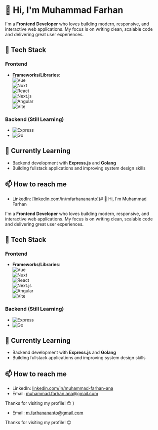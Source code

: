 # 👋 Hi, I'm Muhammad Farhan

I'm a **Frontend Developer** who loves building modern, responsive, and interactive web applications. My focus is on writing clean, scalable code and delivering great user experiences.

## 🚀 Tech Stack

### Frontend
- **Frameworks/Libraries**:  
  ![Vue](https://img.shields.io/badge/Vue.js-35495E?style=flat&logo=vue.js&logoColor=4FC08D)  
  ![Nuxt](https://img.shields.io/badge/Nuxt.js-00DC82?style=flat&logo=nuxt.js&logoColor=white)  
  ![React](https://img.shields.io/badge/React-20232A?style=flat&logo=react&logoColor=61DAFB)  
  ![Next.js](https://img.shields.io/badge/Next.js-000000?style=flat&logo=next.js&logoColor=white)  
  ![Angular](https://img.shields.io/badge/Angular-DD0031?style=flat&logo=angular&logoColor=white)  
  ![Vite](https://img.shields.io/badge/Vite-646CFF?style=flat&logo=vite&logoColor=white)

### Backend (Still Learning)
- ![Express](https://img.shields.io/badge/Express.js-000000?style=flat&logo=express&logoColor=white)
- ![Go](https://img.shields.io/badge/Go-00ADD8?style=flat&logo=go&logoColor=white)

## 🌱 Currently Learning
- Backend development with **Express.js** and **Golang**
- Building fullstack applications and improving system design skills

## 📫 How to reach me
- LinkedIn: [linkedin.com/in/mfarhanananto](# 👋 Hi, I'm Muhammad Farhan

I'm a **Frontend Developer** who loves building modern, responsive, and interactive web applications. My focus is on writing clean, scalable code and delivering great user experiences.

## 🚀 Tech Stack

### Frontend
- **Frameworks/Libraries**:  
  ![Vue](https://img.shields.io/badge/Vue.js-35495E?style=flat&logo=vue.js&logoColor=4FC08D)  
  ![Nuxt](https://img.shields.io/badge/Nuxt.js-00DC82?style=flat&logo=nuxt.js&logoColor=white)  
  ![React](https://img.shields.io/badge/React-20232A?style=flat&logo=react&logoColor=61DAFB)  
  ![Next.js](https://img.shields.io/badge/Next.js-000000?style=flat&logo=next.js&logoColor=white)  
  ![Angular](https://img.shields.io/badge/Angular-DD0031?style=flat&logo=angular&logoColor=white)  
  ![Vite](https://img.shields.io/badge/Vite-646CFF?style=flat&logo=vite&logoColor=white)

### Backend (Still Learning)
- ![Express](https://img.shields.io/badge/Express.js-000000?style=flat&logo=express&logoColor=white)
- ![Go](https://img.shields.io/badge/Go-00ADD8?style=flat&logo=go&logoColor=white)

## 🌱 Currently Learning
- Backend development with **Express.js** and **Golang**
- Building fullstack applications and improving system design skills

## 📫 How to reach me
- LinkedIn: [linkedin.com/in/muhammad-farhan-ana](https://www.linkedin.com/in/muhammad-farhan-ana/)
- Email: muhammad.farhan.ana@gmail.com

Thanks for visiting my profile! 😊
)
- Email: m.farhanananto@gmail.com

Thanks for visiting my profile! 😊
